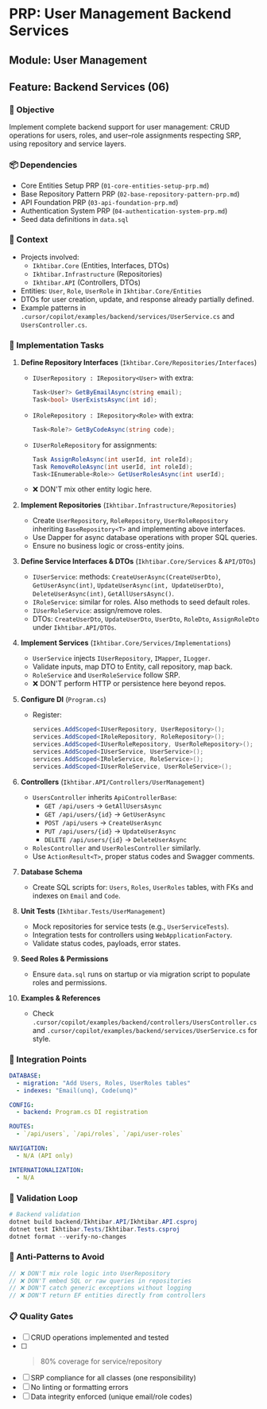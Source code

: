 # PRP: User Management Backend Services

## Module: User Management
## Feature: Backend Services (06)

### 🎯 Objective
Implement complete backend support for user management: CRUD operations for users, roles, and user–role assignments respecting SRP, using repository and service layers.

### 📦 Dependencies
- Core Entities Setup PRP (`01-core-entities-setup-prp.md`)
- Base Repository Pattern PRP (`02-base-repository-pattern-prp.md`)
- API Foundation PRP (`03-api-foundation-prp.md`)
- Authentication System PRP (`04-authentication-system-prp.md`)
- Seed data definitions in `data.sql`

### 📝 Context
- Projects involved:
  - `Ikhtibar.Core` (Entities, Interfaces, DTOs)
  - `Ikhtibar.Infrastructure` (Repositories)
  - `Ikhtibar.API` (Controllers, DTOs)
- Entities: `User`, `Role`, `UserRole` in `Ikhtibar.Core/Entities`
- DTOs for user creation, update, and response already partially defined.
- Example patterns in `.cursor/copilot/examples/backend/services/UserService.cs` and `UsersController.cs`.

### 🔧 Implementation Tasks
1. **Define Repository Interfaces** (`Ikhtibar.Core/Repositories/Interfaces`)
   - `IUserRepository : IRepository<User>` with extra:
     ```csharp
     Task<User?> GetByEmailAsync(string email);
     Task<bool> UserExistsAsync(int id);
     ```
   - `IRoleRepository : IRepository<Role>` with extra:
     ```csharp
     Task<Role?> GetByCodeAsync(string code);
     ```
   - `IUserRoleRepository` for assignments:
     ```csharp
     Task AssignRoleAsync(int userId, int roleId);
     Task RemoveRoleAsync(int userId, int roleId);
     Task<IEnumerable<Role>> GetUserRolesAsync(int userId);
     ```
   - ❌ DON'T mix other entity logic here.

2. **Implement Repositories** (`Ikhtibar.Infrastructure/Repositories`)
   - Create `UserRepository`, `RoleRepository`, `UserRoleRepository` inheriting `BaseRepository<T>` and implementing above interfaces.
   - Use Dapper for async database operations with proper SQL queries.
   - Ensure no business logic or cross-entity joins.

3. **Define Service Interfaces & DTOs** (`Ikhtibar.Core/Services` & `API/DTOs`)
   - `IUserService`: methods: `CreateUserAsync(CreateUserDto)`, `GetUserAsync(int)`, `UpdateUserAsync(int, UpdateUserDto)`, `DeleteUserAsync(int)`, `GetAllUsersAsync()`.
   - `IRoleService`: similar for roles. Also methods to seed default roles.
   - `IUserRoleService`: assign/remove roles.
   - DTOs: `CreateUserDto`, `UpdateUserDto`, `UserDto`, `RoleDto`, `AssignRoleDto` under `Ikhtibar.API/DTOs`.

4. **Implement Services** (`Ikhtibar.Core/Services/Implementations`)
   - `UserService` injects `IUserRepository`, `IMapper`, `ILogger`.
   - Validate inputs, map DTO to Entity, call repository, map back.
   - `RoleService` and `UserRoleService` follow SRP.
   - ❌ DON'T perform HTTP or persistence here beyond repos.

5. **Configure DI** (`Program.cs`)
   - Register:
     ```csharp
     services.AddScoped<IUserRepository, UserRepository>();
     services.AddScoped<IRoleRepository, RoleRepository>();
     services.AddScoped<IUserRoleRepository, UserRoleRepository>();
     services.AddScoped<IUserService, UserService>();
     services.AddScoped<IRoleService, RoleService>();
     services.AddScoped<IUserRoleService, UserRoleService>();
     ```

6. **Controllers** (`Ikhtibar.API/Controllers/UserManagement`)
   - `UsersController` inherits `ApiControllerBase`:
     - `GET /api/users` → `GetAllUsersAsync`
     - `GET /api/users/{id}` → `GetUserAsync`
     - `POST /api/users` → `CreateUserAsync`
     - `PUT /api/users/{id}` → `UpdateUserAsync`
     - `DELETE /api/users/{id}` → `DeleteUserAsync`
   - `RolesController` and `UserRolesController` similarly.
   - Use `ActionResult<T>`, proper status codes and Swagger comments.

7. **Database Schema**
   - Create SQL scripts for: `Users`, `Roles`, `UserRoles` tables, with FKs and indexes on `Email` and `Code`.

8. **Unit Tests** (`Ikhtibar.Tests/UserManagement`)
   - Mock repositories for service tests (e.g., `UserServiceTests`).
   - Integration tests for controllers using `WebApplicationFactory`.
   - Validate status codes, payloads, error states.

9. **Seed Roles & Permissions**
   - Ensure `data.sql` runs on startup or via migration script to populate roles and permissions.

10. **Examples & References**
    - Check `.cursor/copilot/examples/backend/controllers/UsersController.cs` and `.cursor/copilot/examples/backend/services/UserService.cs` for style.

### 🔄 Integration Points
```yaml
DATABASE:
  - migration: "Add Users, Roles, UserRoles tables"
  - indexes: "Email(unq), Code(unq)"

CONFIG:
  - backend: Program.cs DI registration

ROUTES:
  - `/api/users`, `/api/roles`, `/api/user-roles`

NAVIGATION:
  - N/A (API only)

INTERNATIONALIZATION:
  - N/A
```

### 🧪 Validation Loop
```powershell
# Backend validation
dotnet build backend/Ikhtibar.API/Ikhtibar.API.csproj
dotnet test Ikhtibar.Tests/Ikhtibar.Tests.csproj
dotnet format --verify-no-changes
``` 

### 🚨 Anti-Patterns to Avoid
```csharp
// ❌ DON'T mix role logic into UserRepository
// ❌ DON'T embed SQL or raw queries in repositories
// ❌ DON'T catch generic exceptions without logging
// ❌ DON'T return EF entities directly from controllers
``` 

### 📋 Quality Gates
- [ ] CRUD operations implemented and tested
- [ ] >80% coverage for service/repository
- [ ] SRP compliance for all classes (one responsibility)
- [ ] No linting or formatting errors
- [ ] Data integrity enforced (unique email/role codes)
